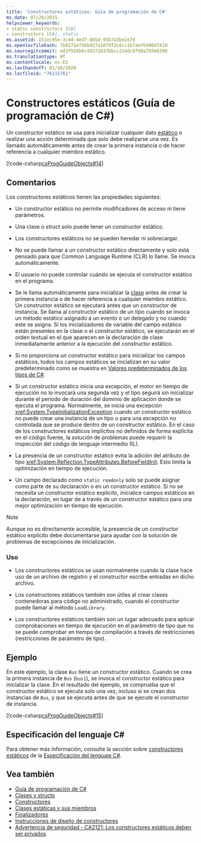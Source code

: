 ```yaml
---
title: 'Constructores estáticos: Guía de programación de C#'
ms.date: 07/20/2015
helpviewer_keywords:
- static constructors [C#]
- constructors [C#], static
ms.assetid: 151ec95e-3c4d-4ed7-885d-95b7a3be2e7d
ms.openlocfilehash: 7b8171e75bbd27a1079f2c6cc1b7aef6400d7419
ms.sourcegitcommit: ed3f926b6cdd372037bbcc214dc8f08a70366390
ms.translationtype: HT
ms.contentlocale: es-ES
ms.lasthandoff: 01/16/2020
ms.locfileid: "76115761"
---
```

# <a name="static-constructors-c-programming-guide"></a>Constructores estáticos (Guía de programación de C#)
Un constructor estático se usa para inicializar cualquier dato [estático](../../language-reference/keywords/static.md) o realizar una acción determinada que solo debe realizarse una vez. Es llamado automáticamente antes de crear la primera instancia o de hacer referencia a cualquier miembro estático.  
  
 [!code-csharp[csProgGuideObjects#14](~/samples/snippets/csharp/VS_Snippets_VBCSharp/csProgGuideObjects/CS/Objects.cs#14)]  
 
## <a name="remarks"></a>Comentarios
Los constructores estáticos tienen las propiedades siguientes:  
  
- Un constructor estático no permite modificadores de acceso ni tiene parámetros.  

- Una clase o struct solo puede tener un constructor estático.

- Los constructores estáticos no se pueden heredar ni sobrecargar.

- No se puede llamar a un constructor estático directamente y solo está pensado para que Common Language Runtime (CLR) lo llame. Se invoca automáticamente.

- El usuario no puede controlar cuándo se ejecuta el constructor estático en el programa.
  
- Se le llama automáticamente para inicializar la [clase](../../language-reference/keywords/class.md) antes de crear la primera instancia o de hacer referencia a cualquier miembro estático. Un constructor estático se ejecutará antes que un constructor de instancia. Se llama al constructor estático de un tipo cuando se invoca un método estático asignado a un evento o un delegado y no cuando este se asigna. Si los inicializadores de variable del campo estático están presentes en la clase o el constructor estático, se ejecutarán en el orden textual en el que aparecen en la declaración de clase inmediatamente anterior a la ejecución del constructor estático.

- Si no proporciona un constructor estático para inicializar los campos estáticos, todos los campos estáticos se inicializan en su valor predeterminado como se muestra en [Valores predeterminados de los tipos de C#](../../language-reference/builtin-types/default-values.md).
  
- Si un constructor estático inicia una excepción, el motor en tiempo de ejecución no lo invocará una segunda vez y el tipo seguirá sin inicializar durante el período de duración del dominio de aplicación donde se ejecuta el programa. Normalmente, se inicia una excepción <xref:System.TypeInitializationException> cuando un constructor estático no puede crear una instancia de un tipo o para una excepción no controlada que se produce dentro de un constructor estático. En el caso de los constructores estáticos implícitos no definidos de forma explícita en el código fuente, la solución de problemas puede requerir la inspección del código de lenguaje intermedio (IL).

- La presencia de un constructor estático evita la adición del atributo de tipo <xref:System.Reflection.TypeAttributes.BeforeFieldInit>. Esto limita la optimización en tiempo de ejecución.

- Un campo declarado como `static readonly` solo se puede asignar como parte de su declaración o en un constructor estático. Si no se necesita un constructor estático explícito, inicialice campos estáticos en la declaración, en lugar de a través de un constructor estático para una mejor optimización en tiempo de ejecución.

> [!Note]
> Aunque no es directamente accesible, la presencia de un constructor estático explícito debe documentarse para ayudar con la solución de problemas de excepciones de inicialización.

### <a name="usage"></a>Uso

- Los constructores estáticos se usan normalmente cuando la clase hace uso de un archivo de registro y el constructor escribe entradas en dicho archivo.  
- Los constructores estáticos también son útiles al crear clases contenedoras para código no administrado, cuando el constructor puede llamar al método `LoadLibrary`.  

- Los constructores estáticos también son un lugar adecuado para aplicar comprobaciones en tiempo de ejecución en el parámetro de tipo que no se puede comprobar en tiempo de compilación a través de restricciones (restricciones de parámetro de tipo).

## <a name="example"></a>Ejemplo
 En este ejemplo, la clase `Bus` tiene un constructor estático. Cuando se crea la primera instancia de `Bus` (`bus1`), se invoca el constructor estático para inicializar la clase. En el resultado del ejemplo, se comprueba que el constructor estático se ejecuta solo una vez, incluso si se crean dos instancias de `Bus`, y que se ejecuta antes de que se ejecute el constructor de instancia.  
  
 [!code-csharp[csProgGuideObjects#15](~/samples/snippets/csharp/VS_Snippets_VBCSharp/csProgGuideObjects/CS/Objects.cs#15)]
 
## <a name="c-language-specification"></a>Especificación del lenguaje C#
Para obtener más información, consulte la sección sobre [constructores estáticos](~/_csharplang/spec/classes.md#static-constructors) de la [Especificación del lenguaje C#](~/_csharplang/spec/introduction.md).
  
## <a name="see-also"></a>Vea también

- [Guía de programación de C#](../index.md)
- [Clases y structs](./index.md)
- [Constructores](./constructors.md)
- [Clases estáticas y sus miembros](./static-classes-and-static-class-members.md)
- [Finalizadores](./destructors.md)
- [Instrucciones de diseño de constructores](../../../standard/design-guidelines/constructor.md#type-constructor-guidelines)
- [Advertencia de seguridad - CA2121: Los constructores estáticos deben ser privados](https://docs.microsoft.com/visualstudio/code-quality/ca2121-static-constructors-should-be-private)
